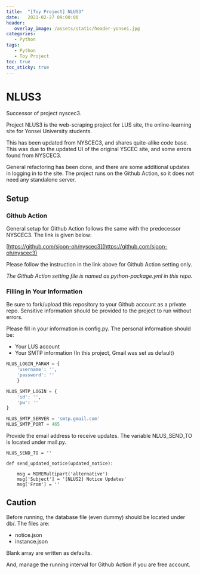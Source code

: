 ```yaml
---
title:  "[Toy Project] NLUS3"
date:   2021-02-27 09:00:00
header:
   overlay_image: /assets/static/header-yonsei.jpg
categories: 
   - Python
tags:
   - Python
   - Toy Project
toc: true
toc_sticky: true
---
```


# NLUS3
Successor of project nyscec3.

Project NLUS3 is the web-scraping project for LUS site, the online-learning site for Yonsei University students.

This has been updated from NYSCEC3, and shares quite-alike code base. This was due to the updated UI of the original YSCEC site, and some errors found from NYSCEC3.

General refactoring has been done, and there are some additional updates in logging in to the site. The project runs on the Github Action, so it does not need any standalone server.

<!--more-->

## Setup
### Github Action
General setup for Github Action follows the same with the predecessor NYSCEC3. The link is given below:

[https://github.com/sjoon-oh/nyscec3](https://github.com/sjoon-oh/nyscec3)

Please follow the instruction in the link above for Github Action setting only.

*The Github Action setting file is named as python-package.yml in this repo.*


### Filling in Your Information

Be sure to fork/upload this repository to your Github account as a private repo. Sensitive information should be provided to the project to run without errors.

Please fill in your information in config.py. The personal information should be:

- Your LUS account
- Your SMTP information (In this project, Gmail was set as default)


```python
NLUS_LOGIN_PARAM = {
    'username': '',
    'password': ''
    }

NLUS_SMTP_LOGIN = {
    'id': '',
    'pw': ''
}

NLUS_SMTP_SERVER = 'smtp.gmail.com'
NLUS_SMTP_PORT = 465
```

Provide the email address to receive updates. The variable NLUS_SEND_TO is located under mail.py.

```python3
NLUS_SEND_TO = ''

def send_updated_notice(updated_notice):

    msg = MIMEMultipart('alternative')
    msg['Subject'] = '[NLUS2] Notice Updates'
    msg['From'] = ''
```

## Caution

Before running, the database file (even dummy) should be located under db/. The files are:

- notice.json
- instance.json

Blank array are written as defaults.

And, manage the running interval for Github Action if you are free account.